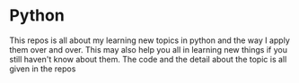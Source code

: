 # Python
This repos is all about my learning new topics in python and the way I apply them over and over. This may also help you all in learning new things if you still haven't know about them. The code and the detail about the topic is all given in the repos
